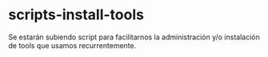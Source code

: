 # scripts-install-tools
Se estarán subiendo script para facilitarnos la administración y/o instalación de tools que usamos recurrentemente.
